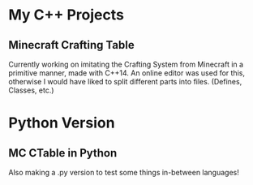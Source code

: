 # My C++ Projects

## Minecraft Crafting Table
Currently working on imitating the Crafting System from Minecraft in a primitive manner, made with C++14. An online editor was used for this, otherwise I would have liked to split different parts into files. (Defines, Classes, etc.)

# Python Version
## MC CTable in Python
Also making a .py version to test some things in-between languages!
